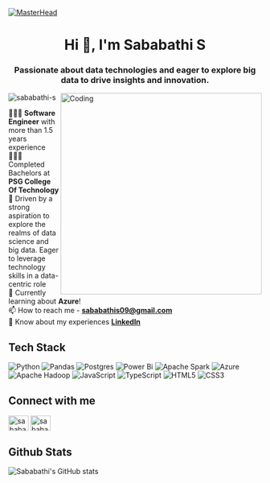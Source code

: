 [![MasterHead](https://camo.githubusercontent.com/5a51e293c9f568a66c3ccf3f4eb397c77706120b077be0cabca9f0bd271374dd/68747470733a2f2f6d656469612e6c6963646e2e636f6d2f646d732f696d6167652f4334443132415145536a37322d733567454b672f61727469636c652d636f7665725f696d6167652d736872696e6b5f3630305f323030302f302f313632363735333836373131303f653d3231343734383336343726763d6265746126743d4b6637594175775a74794347594c4e63682d4d676335654f432d376837754c5f646e424149677341465251)](https://sababathi-s.io)
<h1 align="center">Hi 👋, I'm Sababathi S</h1>
<h3 align="center">Passionate about data technologies and eager to explore big data to drive insights and innovation.</h3>
<img align="right" alt="Coding" width="400" src="https://www.guvi.in/blog/wp-content/uploads/2023/01/giphy.gif">

<p align="left"> <img src="https://komarev.com/ghpvc/?username=sababathi-s&label=Profile%20views&color=0e75b6&style=flat" alt="sababathi-s" /> </p>

👩🏻‍💻 **Software Engineer** with more than 1.5 years experience </br>
👩🏻‍🎓 Completed Bachelors at **PSG College Of Technology** </br>
🌷 Driven by a strong aspiration to explore the realms of data science and big data. Eager to leverage technology skills in a data-centric role </br>
💭 Currently learning about **Azure**! </br>
📫 How to reach me - **sababathis09@gmail.com** </br>
📄 Know about my experiences **[LinkedIn](https://linkedin.com/in/sababathi)** </br>

## **Tech Stack**
![Python](https://img.shields.io/badge/python-3670A0?style=for-the-badge&logo=python&logoColor=ffdd54)
![Pandas](https://img.shields.io/badge/pandas-%23150458.svg?style=for-the-badge&logo=pandas&logoColor=white)
![Postgres](https://img.shields.io/badge/postgres-%23316192.svg?style=for-the-badge&logo=postgresql&logoColor=white)
![Power Bi](https://img.shields.io/badge/power_bi-F2C811?style=for-the-badge&logo=powerbi&logoColor=black)
![Apache Spark](https://img.shields.io/badge/Apache%20Spark-FDEE21?style=flat-square&logo=apachespark&logoColor=black)
![Azure](https://img.shields.io/badge/azure-%230072C6.svg?style=for-the-badge&logo=microsoftazure&logoColor=white)
![Apache Hadoop](https://img.shields.io/badge/Apache%20Hadoop-66CCFF?style=for-the-badge&logo=apachehadoop&logoColor=black)
![JavaScript](https://img.shields.io/badge/javascript-%23323330.svg?style=for-the-badge&logo=javascript&logoColor=%23F7DF1E)
![TypeScript](https://img.shields.io/badge/typescript-%23007ACC.svg?style=for-the-badge&logo=typescript&logoColor=white)
![HTML5](https://img.shields.io/badge/html5-%23E34F26.svg?style=for-the-badge&logo=html5&logoColor=white)
![CSS3](https://img.shields.io/badge/css3-%231572B6.svg?style=for-the-badge&logo=css3&logoColor=white)

## **Connect with me**
<p align="left">
<a href="https://linkedin.com/in/sababathi" target="blank"><img align="center" src="https://raw.githubusercontent.com/rahuldkjain/github-profile-readme-generator/master/src/images/icons/Social/linked-in-alt.svg" alt="sababathi" height="30" width="40" /></a>
<a href="https://www.leetcode.com/sababathi" target="blank"><img align="center" src="https://raw.githubusercontent.com/rahuldkjain/github-profile-readme-generator/master/src/images/icons/Social/leet-code.svg" alt="sababathi" height="30" width="40" /></a>
</p>

## **Github Stats**
![Sababathi's GitHub stats](https://github-readme-stats.vercel.app/api?username=sababathi-s&show_icons=true&theme=radical)
